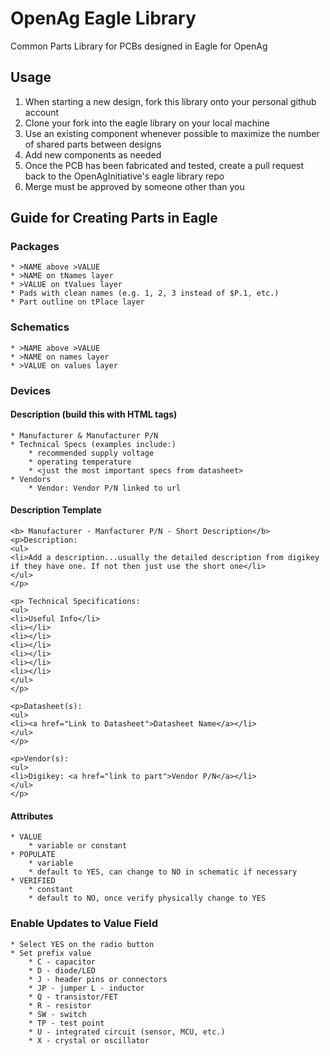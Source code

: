 # OpenAg Eagle Library
Common Parts Library for PCBs designed in Eagle for OpenAg

## Usage
1. When starting a new design, fork this library onto your personal github account
2. Clone your fork into the eagle library on your local machine
3. Use an existing component whenever possible to maximize the number of shared parts between designs
4. Add new components as needed
5. Once the PCB has been fabricated and tested, create a pull request back to the OpenAgInitiative's eagle library repo
6. Merge must be approved by someone other than you


## Guide for Creating Parts in Eagle
### Packages
	* >NAME above >VALUE
	* >NAME on tNames layer
	* >VALUE on tValues layer
	* Pads with clean names (e.g. 1, 2, 3 instead of $P.1, etc.)
	* Part outline on tPlace layer

### Schematics
	* >NAME above >VALUE
	* >NAME on names layer
	* >VALUE on values layer

### Devices
#### Description (build this with HTML tags)
	* Manufacturer & Manufacturer P/N
	* Technical Specs (examples include:)
		* recommended supply voltage
		* operating temperature
		* <just the most important specs from datasheet>
	* Vendors
		* Vendor: Vendor P/N linked to url

#### Description Template
```
<b> Manufacturer - Manfacturer P/N - Short Description</b>
<p>Description:
<ul>
<li>Add a description...usually the detailed description from digikey if they have one. If not then just use the short one</li>
</ul>
</p>

<p> Technical Specifications:
<ul>
<li>Useful Info</li>
<li></li>
<li></li>
<li></li>
<li></li>
<li></li>
<li></li>
</ul>
</p>

<p>Datasheet(s):
<ul>
<li><a href="Link to Datasheet">Datasheet Name</a></li>
</ul>
</p>

<p>Vendor(s):
<ul>
<li>Digikey: <a href="link to part">Vendor P/N</a></li>
</ul>
</p>
```

#### Attributes
	* VALUE
		* variable or constant
	* POPULATE
		* variable
		* default to YES, can change to NO in schematic if necessary
	* VERIFIED
		* constant
		* default to NO, once verify physically change to YES

### Enable Updates to Value Field
	* Select YES on the radio button
	* Set prefix value
		* C - capacitor 
		* D - diode/LED 
		* J - header pins or connectors 
		* JP - jumper L - inductor 
		* Q - transistor/FET 
		* R - resistor 
		* SW - switch 
		* TP - test point 
		* U - integrated circuit (sensor, MCU, etc.) 
		* X - crystal or oscillator


